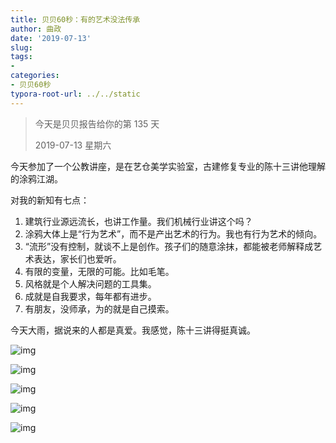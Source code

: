 ```yaml
---
title: 贝贝60秒：有的艺术没法传承
author: 曲政
date: '2019-07-13'
slug: 
tags:
- 
categories:
- 贝贝60秒
typora-root-url: ../../static
---
```


>   今天是贝贝报告给你的第 135 天
>
>   2019-07-13 星期六

今天参加了一个公教讲座，是在艺仓美学实验室，古建修复专业的陈十三讲他理解的涂鸦江湖。

对我的新知有七点：

1.  建筑行业源远流长，也讲工作量。我们机械行业讲这个吗？
2.  涂鸦大体上是“行为艺术”，而不是产出艺术的行为。我也有行为艺术的倾向。
3.  “流形”没有控制，就谈不上是创作。孩子们的随意涂抹，都能被老师解释成艺术表达，家长们也爱听。
4.  有限的变量，无限的可能。比如毛笔。
5.  风格就是个人解决问题的工具集。
6.  成就是自我要求，每年都有进步。
7.  有朋友，没师承，为的就是自己摸索。

今天大雨，据说来的人都是真爱。我感觉，陈十三讲得挺真诚。

![img](/images/2019-07-13-%E8%B4%9D%E8%B4%9D60%E7%A7%92%EF%BC%9A%E6%9C%89%E7%9A%84%E8%89%BA%E6%9C%AF%E6%B2%A1%E6%B3%95%E4%BC%A0%E6%89%BF/640-20200416101521189.jpeg)

![img](/images/2019-07-13-%E8%B4%9D%E8%B4%9D60%E7%A7%92%EF%BC%9A%E6%9C%89%E7%9A%84%E8%89%BA%E6%9C%AF%E6%B2%A1%E6%B3%95%E4%BC%A0%E6%89%BF/640-20200416101521154.jpeg)

![img](/images/2019-07-13-%E8%B4%9D%E8%B4%9D60%E7%A7%92%EF%BC%9A%E6%9C%89%E7%9A%84%E8%89%BA%E6%9C%AF%E6%B2%A1%E6%B3%95%E4%BC%A0%E6%89%BF/640-20200416101521196.jpeg)

![img](/images/2019-07-13-%E8%B4%9D%E8%B4%9D60%E7%A7%92%EF%BC%9A%E6%9C%89%E7%9A%84%E8%89%BA%E6%9C%AF%E6%B2%A1%E6%B3%95%E4%BC%A0%E6%89%BF/640-20200416101521160.jpeg)

![img](/images/2019-07-13-%E8%B4%9D%E8%B4%9D60%E7%A7%92%EF%BC%9A%E6%9C%89%E7%9A%84%E8%89%BA%E6%9C%AF%E6%B2%A1%E6%B3%95%E4%BC%A0%E6%89%BF/640-20200416101521183.jpeg)